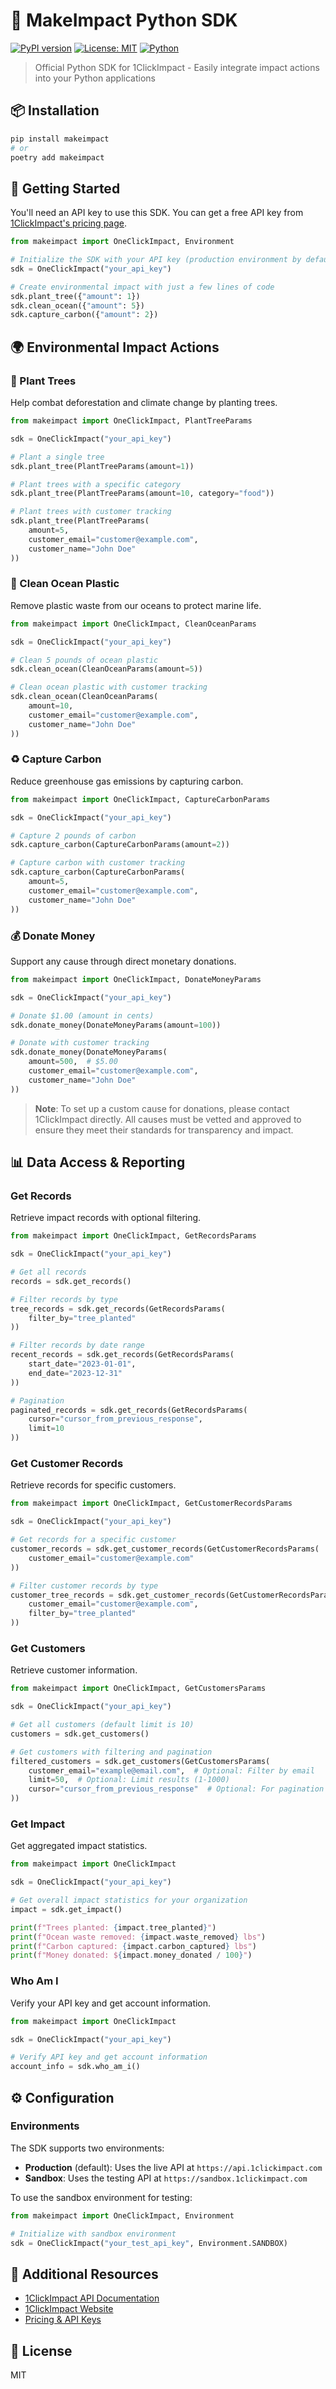 # 🌱 MakeImpact Python SDK

[![PyPI version](https://img.shields.io/pypi/v/makeimpact.svg)](https://pypi.org/project/makeimpact/)
[![License: MIT](https://img.shields.io/badge/License-MIT-green.svg)](https://opensource.org/licenses/MIT)
[![Python](https://img.shields.io/badge/Python-3.6%2B-blue)](https://www.python.org/)

> Official Python SDK for 1ClickImpact - Easily integrate impact actions into your Python applications

## 📦 Installation

```bash
pip install makeimpact
# or
poetry add makeimpact
```

## 🚀 Getting Started

You'll need an API key to use this SDK. You can get a free API key from [1ClickImpact's pricing page](https://www.1clickimpact.com/pricing).

```python
from makeimpact import OneClickImpact, Environment

# Initialize the SDK with your API key (production environment by default)
sdk = OneClickImpact("your_api_key")

# Create environmental impact with just a few lines of code
sdk.plant_tree({"amount": 1})
sdk.clean_ocean({"amount": 5})
sdk.capture_carbon({"amount": 2})
```

## 🌍 Environmental Impact Actions

### 🌳 Plant Trees

Help combat deforestation and climate change by planting trees.

```python
from makeimpact import OneClickImpact, PlantTreeParams

sdk = OneClickImpact("your_api_key")

# Plant a single tree
sdk.plant_tree(PlantTreeParams(amount=1))

# Plant trees with a specific category
sdk.plant_tree(PlantTreeParams(amount=10, category="food"))

# Plant trees with customer tracking
sdk.plant_tree(PlantTreeParams(
    amount=5,
    customer_email="customer@example.com",
    customer_name="John Doe"
))
```

### 🌊 Clean Ocean Plastic

Remove plastic waste from our oceans to protect marine life.

```python
from makeimpact import OneClickImpact, CleanOceanParams

sdk = OneClickImpact("your_api_key")

# Clean 5 pounds of ocean plastic
sdk.clean_ocean(CleanOceanParams(amount=5))

# Clean ocean plastic with customer tracking
sdk.clean_ocean(CleanOceanParams(
    amount=10,
    customer_email="customer@example.com",
    customer_name="John Doe"
))
```

### ♻️ Capture Carbon

Reduce greenhouse gas emissions by capturing carbon.

```python
from makeimpact import OneClickImpact, CaptureCarbonParams

sdk = OneClickImpact("your_api_key")

# Capture 2 pounds of carbon
sdk.capture_carbon(CaptureCarbonParams(amount=2))

# Capture carbon with customer tracking
sdk.capture_carbon(CaptureCarbonParams(
    amount=5,
    customer_email="customer@example.com",
    customer_name="John Doe"
))
```

### 💰 Donate Money

Support any cause through direct monetary donations.

```python
from makeimpact import OneClickImpact, DonateMoneyParams

sdk = OneClickImpact("your_api_key")

# Donate $1.00 (amount in cents)
sdk.donate_money(DonateMoneyParams(amount=100))

# Donate with customer tracking
sdk.donate_money(DonateMoneyParams(
    amount=500,  # $5.00
    customer_email="customer@example.com",
    customer_name="John Doe"
))
```

> **Note**: To set up a custom cause for donations, please contact 1ClickImpact directly.
> All causes must be vetted and approved to ensure they meet their standards for transparency and impact.

## 📊 Data Access & Reporting

### Get Records

Retrieve impact records with optional filtering.

```python
from makeimpact import OneClickImpact, GetRecordsParams

sdk = OneClickImpact("your_api_key")

# Get all records
records = sdk.get_records()

# Filter records by type
tree_records = sdk.get_records(GetRecordsParams(
    filter_by="tree_planted"
))

# Filter records by date range
recent_records = sdk.get_records(GetRecordsParams(
    start_date="2023-01-01",
    end_date="2023-12-31"
))

# Pagination
paginated_records = sdk.get_records(GetRecordsParams(
    cursor="cursor_from_previous_response",
    limit=10
))
```

### Get Customer Records

Retrieve records for specific customers.

```python
from makeimpact import OneClickImpact, GetCustomerRecordsParams

sdk = OneClickImpact("your_api_key")

# Get records for a specific customer
customer_records = sdk.get_customer_records(GetCustomerRecordsParams(
    customer_email="customer@example.com"
))

# Filter customer records by type
customer_tree_records = sdk.get_customer_records(GetCustomerRecordsParams(
    customer_email="customer@example.com",
    filter_by="tree_planted"
))
```

### Get Customers

Retrieve customer information.

```python
from makeimpact import OneClickImpact, GetCustomersParams

sdk = OneClickImpact("your_api_key")

# Get all customers (default limit is 10)
customers = sdk.get_customers()

# Get customers with filtering and pagination
filtered_customers = sdk.get_customers(GetCustomersParams(
    customer_email="example@email.com",  # Optional: Filter by email
    limit=50,  # Optional: Limit results (1-1000)
    cursor="cursor_from_previous_response"  # Optional: For pagination
))
```

### Get Impact

Get aggregated impact statistics.

```python
from makeimpact import OneClickImpact

sdk = OneClickImpact("your_api_key")

# Get overall impact statistics for your organization
impact = sdk.get_impact()

print(f"Trees planted: {impact.tree_planted}")
print(f"Ocean waste removed: {impact.waste_removed} lbs")
print(f"Carbon captured: {impact.carbon_captured} lbs")
print(f"Money donated: ${impact.money_donated / 100}")
```

### Who Am I

Verify your API key and get account information.

```python
from makeimpact import OneClickImpact

sdk = OneClickImpact("your_api_key")

# Verify API key and get account information
account_info = sdk.who_am_i()
```

## ⚙️ Configuration

### Environments

The SDK supports two environments:

- **Production** (default): Uses the live API at `https://api.1clickimpact.com`
- **Sandbox**: Uses the testing API at `https://sandbox.1clickimpact.com`

To use the sandbox environment for testing:

```python
from makeimpact import OneClickImpact, Environment

# Initialize with sandbox environment
sdk = OneClickImpact("your_test_api_key", Environment.SANDBOX)
```

## 🔗 Additional Resources

- [1ClickImpact API Documentation](https://docs.1clickimpact.com/plant-trees)
- [1ClickImpact Website](https://www.1clickimpact.com)
- [Pricing & API Keys](https://www.1clickimpact.com/pricing)

## 📄 License

MIT
